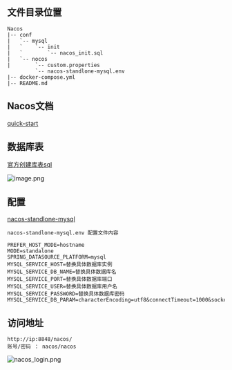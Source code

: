 ## 文件目录位置
```
Nacos
|-- conf
|   `-- mysql
|   `    `-- init
|   `        `-- nacos_init.sql
|   `-- nocos
|        `-- custom.properties
         `-- nacos-standlone-mysql.env
|-- docker-compose.yml
|-- README.md
```

## Nacos文档
[quick-start](https://nacos.io/zh-cn/docs/quick-start.html)

## 数据库表
[官方创建库表sql](https://github.com/alibaba/nacos/blob/master/distribution/conf/nacos-mysql.sql)

![image.png](https://cdn.nlark.com/yuque/0/2021/png/1429632/1640676947907-f1268303-aa14-4c7c-83f5-099478d15bbb.png#clientId=u9cf80081-9929-4&crop=0&crop=0&crop=1&crop=1&from=paste&height=233&id=u2141bec4&margin=%5Bobject%20Object%5D&name=image.png&originHeight=233&originWidth=451&originalType=binary&ratio=1&rotation=0&showTitle=false&size=7998&status=done&style=none&taskId=u42120588-3f02-48b0-8d93-69883931ee9&title=&width=451)


## 配置
[nacos-standlone-mysql](https://github.com/nacos-group/nacos-docker/blob/master/example/standalone-mysql-5.7.yaml)
```
nacos-standlone-mysql.env 配置文件内容

PREFER_HOST_MODE=hostname
MODE=standalone
SPRING_DATASOURCE_PLATFORM=mysql
MYSQL_SERVICE_HOST=替换具体数据库实例
MYSQL_SERVICE_DB_NAME=替换具体数据库名
MYSQL_SERVICE_PORT=替换具体数据库端口
MYSQL_SERVICE_USER=替换具体数据库用户名
MYSQL_SERVICE_PASSWORD=替换具体数据库密码
MYSQL_SERVICE_DB_PARAM=characterEncoding=utf8&connectTimeout=1000&socketTimeout=3000&autoReconnect=true&useSSL=false&serverTimezone=UTC

```

## 访问地址
```
http://ip:8848/nacos/
账号/密码 ： nacos/nacos
```
![nacos_login.png](https://cdn.nlark.com/yuque/0/2021/png/1429632/1640745235169-816181a1-8952-4a5d-bfea-dd45319b3891.png#clientId=ueb3b92f2-9d66-4&crop=0&crop=0&crop=1&crop=1&from=ui&id=uf5a9ebb6&margin=%5Bobject%20Object%5D&name=nacos_login.png&originHeight=751&originWidth=1902&originalType=binary&ratio=1&rotation=0&showTitle=false&size=73313&status=done&style=none&taskId=u1074f85e-f5c2-431a-aeda-1e02db46ece&title=)